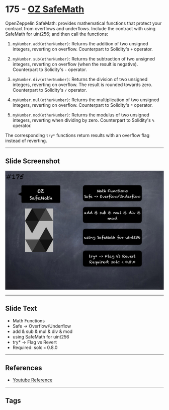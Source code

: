 # 175 - [OZ SafeMath](OZ%20SafeMath.md)
OpenZeppelin SafeMath: provides mathematical functions that protect your contract from overflows and underflows. Include the contract with using SafeMath for uint256; and then call the functions:

1.  `myNumber.add(otherNumber)`: Returns the addition of two unsigned integers, reverting on overflow. Counterpart to Solidity's `+` operator.
    
2.  `myNumber.sub(otherNumber)`: Returns the subtraction of two unsigned integers, reverting on overflow (when the result is negative). Counterpart to Solidity's `-` operator.
    
3.  `myNumber.div(otherNumber)`: Returns the division of two unsigned integers, reverting on overflow. The result is rounded towards zero. Counterpart to Solidity's `/` operator.
    
4.  `myNumber.mul(otherNumber)`: Returns the multiplication of two unsigned integers, reverting on overflow. Counterpart to Solidity's `*` operator.
    
5.  `myNumber.mod(otherNumber)`: Returns the modulus of two unsigned integers, reverting when dividing by zero. Counterpart to Solidity's `%` operator.

The corresponding `try*` functions return results with an overflow flag instead of reverting.
___
## Slide Screenshot
![175.png](../images/solidity201/175.png)
___
## Slide Text
- Math Functions
- Safe -> Overflow/Underflow
- add & sub & mul & div & mod
- using SafeMath for uint256
- try* -> Flag vs Revert
- Required: solc `<` 0.8.0
___
## References
- [Youtube Reference](https://youtu.be/L_9Fk6HRwpU?t=857)
___
## Tags